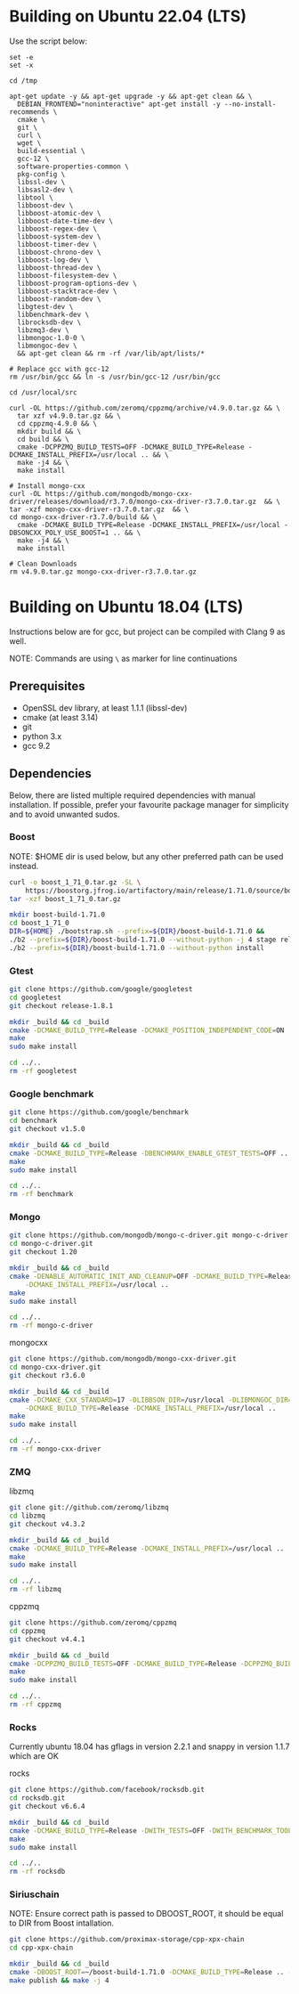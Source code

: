 # Building on Ubuntu 22.04 (LTS)

Use the script below:

```
set -e
set -x

cd /tmp

apt-get update -y && apt-get upgrade -y && apt-get clean && \
  DEBIAN_FRONTEND="noninteractive" apt-get install -y --no-install-recommends \
  cmake \
  git \
  curl \
  wget \
  build-essential \
  gcc-12 \
  software-properties-common \
  pkg-config \
  libssl-dev \
  libsasl2-dev \
  libtool \
  libboost-dev \
  libboost-atomic-dev \
  libboost-date-time-dev \
  libboost-regex-dev \
  libboost-system-dev \
  libboost-timer-dev \
  libboost-chrono-dev \
  libboost-log-dev \
  libboost-thread-dev \
  libboost-filesystem-dev \
  libboost-program-options-dev \
  libboost-stacktrace-dev \
  libboost-random-dev \
  libgtest-dev \
  libbenchmark-dev \
  librocksdb-dev \
  libzmq3-dev \
  libmongoc-1.0-0 \
  libmongoc-dev \
  && apt-get clean && rm -rf /var/lib/apt/lists/*

# Replace gcc with gcc-12
rm /usr/bin/gcc && ln -s /usr/bin/gcc-12 /usr/bin/gcc

cd /usr/local/src

curl -OL https://github.com/zeromq/cppzmq/archive/v4.9.0.tar.gz && \
  tar xzf v4.9.0.tar.gz && \
  cd cppzmq-4.9.0 && \
  mkdir build && \
  cd build && \
  cmake -DCPPZMQ_BUILD_TESTS=OFF -DCMAKE_BUILD_TYPE=Release -DCMAKE_INSTALL_PREFIX=/usr/local .. && \
  make -j4 && \
  make install

# Install mongo-cxx
curl -OL https://github.com/mongodb/mongo-cxx-driver/releases/download/r3.7.0/mongo-cxx-driver-r3.7.0.tar.gz  && \
tar -xzf mongo-cxx-driver-r3.7.0.tar.gz  && \
cd mongo-cxx-driver-r3.7.0/build && \
  cmake -DCMAKE_BUILD_TYPE=Release -DCMAKE_INSTALL_PREFIX=/usr/local -DBSONCXX_POLY_USE_BOOST=1 .. && \
  make -j4 && \
  make install

# Clean Downloads
rm v4.9.0.tar.gz mongo-cxx-driver-r3.7.0.tar.gz 
```
# Building on Ubuntu 18.04 (LTS)

Instructions below are for gcc, but project can be compiled with Clang 9 as well.

NOTE: Commands are using `\` as marker for line continuations

## Prerequisites
 * OpenSSL dev library, at least 1.1.1 (libssl-dev)
 * cmake (at least 3.14)
 * git
 * python 3.x
 * gcc 9.2

## Dependencies
Below, there are listed multiple required dependencies with manual installation. If possible, 
prefer your favourite package manager for simplicity and to avoid unwanted sudos.

### Boost

NOTE: $HOME dir is used below, but any other preferred path can be used instead.
```sh
curl -o boost_1_71_0.tar.gz -SL \
    https://boostorg.jfrog.io/artifactory/main/release/1.71.0/source/boost_1_71_0.tar.gz
tar -xzf boost_1_71_0.tar.gz

mkdir boost-build-1.71.0
cd boost_1_71_0
DIR=${HOME} ./bootstrap.sh --prefix=${DIR}/boost-build-1.71.0 &&
./b2 --prefix=${DIR}/boost-build-1.71.0 --without-python -j 4 stage release &&
./b2 --prefix=${DIR}/boost-build-1.71.0 --without-python install
```

### Gtest

```sh
git clone https://github.com/google/googletest
cd googletest
git checkout release-1.8.1

mkdir _build && cd _build
cmake -DCMAKE_BUILD_TYPE=Release -DCMAKE_POSITION_INDEPENDENT_CODE=ON ..
make
sudo make install

cd ../..
rm -rf googletest
```

### Google benchmark

```sh
git clone https://github.com/google/benchmark
cd benchmark
git checkout v1.5.0

mkdir _build && cd _build
cmake -DCMAKE_BUILD_TYPE=Release -DBENCHMARK_ENABLE_GTEST_TESTS=OFF ..
make
sudo make install

cd ../..
rm -rf benchmark
```

### Mongo

```sh
git clone https://github.com/mongodb/mongo-c-driver.git mongo-c-driver.git
cd mongo-c-driver.git
git checkout 1.20

mkdir _build && cd _build
cmake -DENABLE_AUTOMATIC_INIT_AND_CLEANUP=OFF -DCMAKE_BUILD_TYPE=Release \
    -DCMAKE_INSTALL_PREFIX=/usr/local ..
make
sudo make install

cd ../..
rm -rf mongo-c-driver
```

mongocxx
```sh
git clone https://github.com/mongodb/mongo-cxx-driver.git
cd mongo-cxx-driver.git
git checkout r3.6.0

mkdir _build && cd _build
cmake -DCMAKE_CXX_STANDARD=17 -DLIBBSON_DIR=/usr/local -DLIBMONGOC_DIR=/usr/local \
    -DCMAKE_BUILD_TYPE=Release -DCMAKE_INSTALL_PREFIX=/usr/local ..
make
sudo make install

cd ../..
rm -rf mongo-cxx-driver
```

### ZMQ

libzmq
```sh
git clone git://github.com/zeromq/libzmq
cd libzmq
git checkout v4.3.2

mkdir _build && cd _build
cmake -DCMAKE_BUILD_TYPE=Release -DCMAKE_INSTALL_PREFIX=/usr/local ..
make
sudo make install

cd ../..
rm -rf libzmq
```

cppzmq
```sh
git clone https://github.com/zeromq/cppzmq
cd cppzmq
git checkout v4.4.1

mkdir _build && cd _build
cmake -DCPPZMQ_BUILD_TESTS=OFF -DCMAKE_BUILD_TYPE=Release -DCPPZMQ_BUILD_TESTS=OFF -DCMAKE_INSTALL_PREFIX=/usr/local ..
make
sudo make install

cd ../..
rm -rf cppzmq
```

### Rocks

Currently ubuntu 18.04 has gflags in version 2.2.1 and snappy in version 1.1.7 which are OK

rocks
```sh
git clone https://github.com/facebook/rocksdb.git
cd rocksdb.git
git checkout v6.6.4

mkdir _build && cd _build
cmake -DCMAKE_BUILD_TYPE=Release -DWITH_TESTS=OFF -DWITH_BENCHMARK_TOOLS=OFF -DWITH_TOOLS=OFF -DFAIL_ON_WARNINGS=OFF -DWITH_RUNTIME_DEBUG=OFF -DCMAKE_INSTALL_PREFIX=/usr/local ..
make
sudo make install

cd ../..
rm -rf rocksdb
```

### Siriuschain

NOTE: Ensure correct path is passed to DBOOST_ROOT, it should be equal to DIR from Boost intallation. 
```sh
git clone https://github.com/proximax-storage/cpp-xpx-chain
cd cpp-xpx-chain

mkdir _build && cd _build
cmake -DBOOST_ROOT=~/boost-build-1.71.0 -DCMAKE_BUILD_TYPE=Release .. -B .
make publish && make -j 4
```
